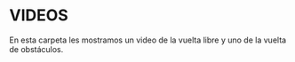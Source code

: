 # **VIDEOS**

En esta carpeta les mostramos un video de la vuelta libre y uno de la vuelta de obstáculos.
